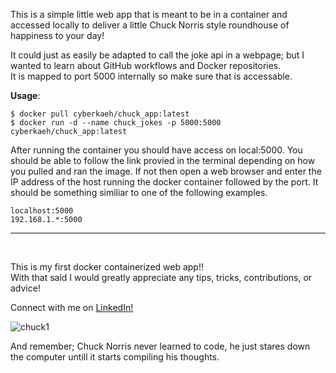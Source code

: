 This is a simple little web app that is meant to be in a container and accessed locally to deliver a little Chuck Norris style roundhouse of happiness to your day!

It could just as easily be adapted to call the joke api in a webpage; but I wanted to learn about GitHub workflows and Docker repositories. <br>
It is mapped to port 5000 internally so make sure that is accessable.

<b>Usage</b>:<br>
```
$ docker pull cyberkaeh/chuck_app:latest
$ docker run -d --name chuck_jokes -p 5000:5000 cyberkaeh/chuck_app:latest
```

After running the container you should have access on local:5000. You should be able to follow the link provied in the terminal depending on how you pulled and ran the image.
If not then open a web browser and enter the IP address of the host running the docker container followed by the port. It should be something similiar to one of the following examples.

```
localhost:5000
192.168.1.*:5000
```

<hr>
<br>

This is my first docker containerized web app!! <br>
With that said I would greatly appreciate any tips, tricks, contributions, or advice! <br>

Connect with me on <a href="linkedin.com/in/anthony-allen-738074268">LinkedIn!</a>

![chuck1](https://github.com/user-attachments/assets/2613f3a5-0335-4cc0-99d9-a6ef3ec8630d) <br>

And remember; Chuck Norris never learned to code, he just stares down the computer untill it starts compiling his thoughts.

